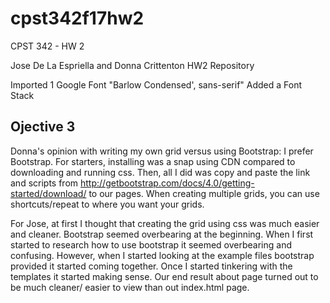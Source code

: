 # cpst342f17hw2
CPST 342 - HW 2

Jose De La Espriella and Donna Crittenton HW2 Repository

Imported 1 Google Font "Barlow Condensed', sans-serif"
Added a Font Stack

## Ojective 3
Donna's opinion with writing my own grid versus using Bootstrap:
  I prefer Bootstrap. For starters, installing was a snap using CDN compared to downloading and running css. Then, all I did was copy and paste the link and scripts from http://getbootstrap.com/docs/4.0/getting-started/download/ to our pages. When creating multiple grids, you can use shortcuts/repeat to where you want your grids.

For Jose, at first I thought that creating the grid using css was much easier and cleaner. Bootstrap seemed overbearing at the beginning.
When I first started to research how to use bootstrap it seemed overbearing and confusing.
However, when I started looking at the example files bootstrap provided it started coming together.
Once I started tinkering with the templates it started making sense.
Our end result about page turned out to be much cleaner/ easier to view than out index.html page.

